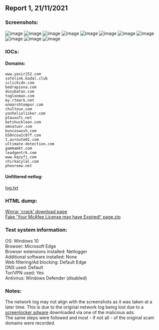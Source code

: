 ## Report 1, 21/11/2021
### Screenshots:
![image](https://user-images.githubusercontent.com/84232764/142759550-afb1eb7f-9580-48ad-9807-6215a289ce30.png)
![image](https://user-images.githubusercontent.com/84232764/142759569-25f30fcc-18bf-4a3e-80bd-f905bb790bc4.png)
![image](https://user-images.githubusercontent.com/84232764/142759584-ff5e0cff-1642-4d39-b90c-9f90016a1377.png)
![image](https://user-images.githubusercontent.com/84232764/142759607-1384a9db-d862-45ac-9f19-c22e83c4fd2b.png)
![image](https://user-images.githubusercontent.com/84232764/142759626-531a314c-bf2b-4a32-9e14-36b797b8c0ef.png)
![image](https://user-images.githubusercontent.com/84232764/142759634-36030303-5ad7-4dfe-9bee-825af2c04df6.png)
![image](https://user-images.githubusercontent.com/84232764/142759647-849e9122-fe46-43f6-b2f3-4a25d5bb0734.png)
![image](https://user-images.githubusercontent.com/84232764/142759680-3662fd44-875c-4ffc-8b02-0a4a4fc51475.png)
![image](https://user-images.githubusercontent.com/84232764/142759789-5e2c6cee-d837-4ec3-8805-b1fd496d3aaf.png)
![image](https://user-images.githubusercontent.com/84232764/142759829-19a208f5-5e21-4319-aba0-8d8ef58ca144.png)
![image](https://user-images.githubusercontent.com/84232764/142759856-14d95c53-518f-4276-8f39-23f89d2b25f3.png)

### IOCs: 
#### Domains:
```
www.yasir252.com
safelink.kadal.club
iclickcdn.com
bedrapiona.com
dozubatan.com
toglooman.com
my.rtmark.net
onmarshtompor.com
chultoux.com
yonhelioliskor.com
ptauxofi.net
betshucklean.com
omnatuor.com
buncoswosh.com
b58ncoa1c07f.com
t.avroute01.com
ultimate-detection.com
gammamkt.com
leadgentrk.com
www.kqzyfj.com
chirkacylal.com
phooreew.net
```
#### Unfiltered netlog:
[log.txt](https://github.com/iam-py-test/investigations/files/7576164/log.txt)

### HTML dump:
[Winrar 'crack' download page](https://github.com/iam-py-test/investigations/files/7576166/Winrar.5.91.Full.Crack.Free.Download._.YASIR252.zip) <br>
[Fake 'Your McAfee License may have Expired!' page.zip](https://github.com/iam-py-test/investigations/files/7576167/Your.McAfee.License.may.have.Expired.zip)


### Test system information:
OS: Windows 10 <br>
Browser: Microsoft Edge <br>
Browser extensions installed: Netlogger <br>
Additional software installed: None <br>
Web filtering/Ad blocking: Default Edge <br>
DNS used: Default <br>
Tor/VPN used: Yes <br>
Antivirus: Windows Defender (disabled)

### Notes:
The network log may not align with the screenshots as it was taken at a later time. This is due to the original network log being lost due to a [screenlocker adware](https://user-images.githubusercontent.com/84232764/142759937-48c916f7-6086-4a6b-b9e2-691b56930e85.png) downloaded via one of the malicious ads. <br>
The same steps were followed and most - if not all - of the original scam domains were recorded. 
